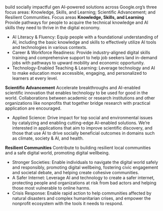 build socially impactful gen AI-powered solutions across Google.org’s three focus areas: Knowledge, Skills, and Learning; Scientific Advancement; and Resilient Communities.
Focus areas
**Knowledge, Skills, and Learning**
Provide pathways for people to acquire the technical knowledge and AI skills they need to thrive in the digital economy.

- AI Literacy & Fluency: Equip people with a foundational understanding of AI, including the basic knowledge and skills to effectively utilize AI tools and technologies in various contexts.
- Career & Workforce Readiness: Provide industry-aligned digital skills training and comprehensive support to help job seekers land in-demand jobs with pathways to upward mobility and economic opportunity.
- Technology-Enabled Teaching & Learning: Leverage technology and AI to make education more accessible, engaging, and personalized to learners at every level.

**Scientific Advancement**
Accelerate breakthroughs and AI-enabled scientific innovation that enables technology to be used for good in the world. Collaborations between academic or research institutions and other organizations like nonprofits that together bridge research with practical application are encouraged.

- Applied Science: Drive impact for top social and environmental issues by catalyzing and enabling cutting-edge AI-enabled solutions. We’re interested in applications that aim to improve scientific discovery, and those that use AI to drive socially beneficial outcomes in domains such as climate, society & AI, and health.

**Resilient Communities**
Contribute to building resilient local communities and a safe digital world, promoting digital wellbeing.

- Stronger Societies: Enable individuals to navigate the digital world safely and responsibly, promoting digital wellbeing, fostering civic engagement and societal debate, and helping create cohesive communities.
- A Safer Internet: Leverage AI and technology to create a safer internet, protecting people and organizations at risk from bad actors and helping those most vulnerable to online harms.
- Crisis Response: Enable rapid action to help communities affected by natural disasters and complex humanitarian crises, and empower the nonprofit ecosystem with the tools it needs to respond.
